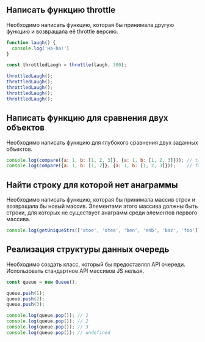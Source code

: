 ## Написать функцию throttle

Необходимо написать функцию, которая бы принимала другую функцию и возвращала её throttle версию.

```js
function laugh() {
  console.log('Ha-ha!')
}

const throttledLaugh = throttle(laugh, 300);

throttledLaugh();
throttledLaugh();
throttledLaugh();
throttledLaugh();
throttledLaugh();
```

## Написать функцию для сравнения двух объектов

Необходимо написать функцию для глубокого сравнения двух заданных объектов.

```js
console.log(compare({a: 1, b: [1, 2, 3]}, {a: 1, b: [1, 2, 3]})); // true
console.log(compare({a: 1, b: [1, 2]}, {a: 1, b: [1, 2, 3]}));    // false
```

## Найти строку для которой нет анаграммы

Необходимо написать функцию, которая бы принимала массив строк и возвращала бы новый массив.
Элементами этого массива должны быть строки, для которых не существует анаграмм среди элементов первого массива.

```js
console.log(getUniqueStrs(['atoe', 'otea', 'ben', 'enb', 'baz', 'foo'])); // ['baz', 'foo']
```

## Реализация структуры данных очередь

Необходимо создать класс, который бы предоставлял API очереди.
Использовать стандартное API массивов JS нельзя.

```js
const queue = new Queue();

queue.push(1);
queue.push(2);
queue.push(3);

console.log(queue.pop()); // 1
console.log(queue.pop()); // 2
console.log(queue.pop()); // 3
console.log(queue.pop()); // undefined
```
